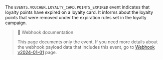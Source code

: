 The `EVENTS.VOUCHER.LOYALTY_CARD.POINTS_EXPIRED` event indicates that loyalty points have expired on a loyalty card. It informs about the loyalty points that were removed under the expiration rules set in the loyalty campaign.

> 📘 Webhook documentation
>
> This page documents only the event. If you need more details about the webhook payload data that includes this event, go to [Webhook v2024-01-01](ref:introduction-to-webhooks "Introduction to webhooks v2024-01-01") page.